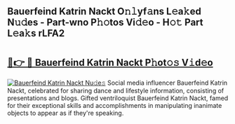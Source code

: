 ## Bauerfeind Katrin Nackt O𝚗𝚕yf𝚊ns L𝚎a𝚔ed N𝚞𝚍es - Part-wno P𝚑𝚘tos Vi𝚍𝚎o - H𝚘𝚝 Part L𝚎a𝚔s rLFA2

# <h2><a href="http://kfcj56.oniu.top/?m=Bauerfeind+Katrin+Nackt">🔗👉 🔴 Bauerfeind Katrin Nackt P𝚑ot𝚘𝚜 V𝚒d𝚎o</a></h2>

[![Bauerfeind Katrin Nackt Nu𝚍e𝚜](https://i.imgur.com/0qMVB7G.gif)](http://kfcj56.oniu.top/?m=Bauerfeind+Katrin+Nackt)
Social media influencer Bauerfeind Katrin Nackt, celebrated for sharing dance and lifestyle information, consisting of presentations and blogs. Gifted ventriloquist Bauerfeind Katrin Nackt, famed for their exceptional skills and accomplishments in manipulating inanimate objects to appear as if they're speaking.  
